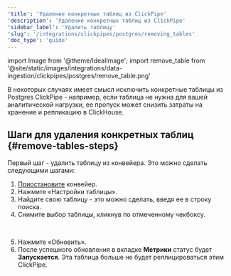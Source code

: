 ```yaml
---
'title': 'Удаление конкретных таблиц из ClickPipe'
'description': 'Удаление конкретных таблиц из ClickPipe'
'sidebar_label': 'Удалить таблицу'
'slug': '/integrations/clickpipes/postgres/removing_tables'
'doc_type': 'guide'
---
```


import Image from '@theme/IdealImage';
import remove_table from '@site/static/images/integrations/data-ingestion/clickpipes/postgres/remove_table.png'

В некоторых случаях имеет смысл исключить конкретные таблицы из Postgres ClickPipe - например, если таблица не нужна для вашей аналитической нагрузки, ее пропуск может снизить затраты на хранение и репликацию в ClickHouse.

## Шаги для удаления конкретных таблиц {#remove-tables-steps}

Первый шаг - удалить таблицу из конвейера. Это можно сделать следующими шагами:

1. [Приостановите](./pause_and_resume.md) конвейер.
2. Нажмите «Настройки таблицы».
3. Найдите свою таблицу - это можно сделать, введя ее в строку поиска.
4. Снимите выбор таблицы, кликнув по отмеченному чекбоксу.
<br/>

<Image img={remove_table} border size="md"/>

5. Нажмите «Обновить».
6. После успешного обновления в вкладке **Метрики** статус будет **Запускается**. Эта таблица больше не будет реплицироваться этим ClickPipe.
